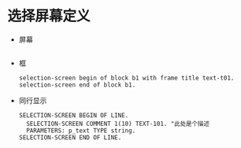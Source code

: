 # 选择屏幕定义

- 屏幕

  ```abap
  
  ```

- 框

  ```abap
  selection-screen begin of block b1 with frame title text-t01.
  selection-screen end of block b1.
  ```

- 同行显示

  ```abap
  SELECTION-SCREEN BEGIN OF LINE.  
    SELECTION-SCREEN COMMENT 1(10) TEXT-101. "此处是个描述
    PARAMETERS: p_text TYPE string.
  SELECTION-SCREEN END OF LINE.
  ```
  
<!-- tabs:start -->
<!-- dashboard: { numTabContent: 4, metadataUrl: "metadata/posts1" } -->
<!-- tabs:end -->

